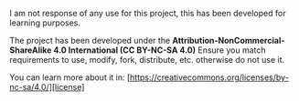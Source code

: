 I am not response of any use for this project, this has been developed for learning purposes.

The project has been developed under the **Attribution-NonCommercial-ShareAlike 4.0 International (CC BY-NC-SA 4.0)**
Ensure you match requirements to use, modify, fork, distribute, etc. otherwise do not use it.

You can learn more about it in: [https://creativecommons.org/licenses/by-nc-sa/4.0/][license]

[license]: https://creativecommons.org/licenses/by-nc-sa/4.0/